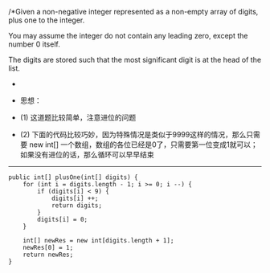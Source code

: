 /*Given a non-negative integer represented as a non-empty array of digits, plus one to the integer.

  You may assume the integer do not contain any leading zero, except the number 0 itself.

  The digits are stored such that the most significant digit is at the head of the list.


 
* 
* 思想：

* (1) 这道题比较简单，注意进位的问题

* (2) 下面的代码比较巧妙，因为特殊情况是类似于9999这样的情况，那么只需要 new int[] 一个数组，数组的各位已经是0了，只需要第一位变成1就可以； 如果没有进位的话，那么循环可以早早结束

------

    
    public int[] plusOne(int[] digits) {
        for (int i = digits.length - 1; i >= 0; i --) {
            if (digits[i] < 9) {
                digits[i] ++;
                return digits;
            }
            digits[i] = 0;
        }
        
        int[] newRes = new int[digits.length + 1];
        newRes[0] = 1;
        return newRes;
    }
